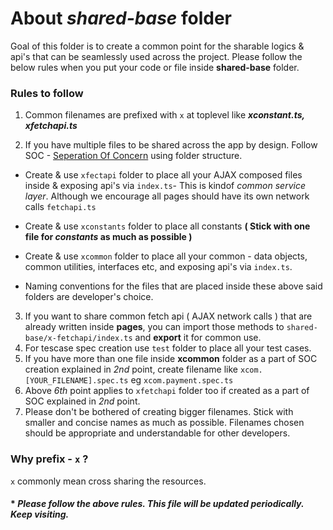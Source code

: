 
# About *shared-base* folder

Goal of this folder is to create a common point for the sharable logics & api's that can be seamlessly used across the project. Please follow the below rules when you put your code or file inside **shared-base** folder.

  

### Rules to follow

  

1. Common filenames are prefixed with `x` at toplevel like ***xconstant.ts, xfetchapi.ts***

2. If you have multiple files to be shared across the app by design. Follow SOC - [Seperation Of Concern](https://en.wikipedia.org/wiki/Separation_of_concerns) using folder structure.

- Create & use `xfectapi` folder to place all your AJAX composed files inside & exposing api's via `index.ts`- This is kindof *common service layer*. Although we encourage all pages should have its own network calls `fetchapi.ts`

- Create & use `xconstants` folder to place all constants **( Stick with one file for *constants* as much as possible )**

- Create & use `xcommon` folder to place all your common - data objects, common utilities, interfaces etc, and exposing api's via `index.ts`.

- Naming conventions for the files that are placed inside these above said folders are developer's choice.

3. If you want to share common fetch api ( AJAX network calls ) that are already written inside **pages**, you can import those methods to `shared-base/x-fetchapi/index.ts` and **export** it for common use.
4. For tescase spec creation use `test` folder to place all your test cases.
5. If you have more than one file inside **xcommon** folder as a part of SOC creation explained in *2nd* point, create filename like `xcom.[YOUR_FILENAME].spec.ts` eg `xcom.payment.spec.ts`
6. Above *6th* point applies to `xfetchapi` folder too if created as a part of SOC explained in *2nd* point.
7. Please don't be bothered of creating bigger filenames. Stick with smaller and concise names as much as possible. Filenames chosen should be appropriate and understandable for other developers.

  
  

### Why prefix - `x` ?

  

`x` commonly mean cross sharing the resources.

  

#### * ***Please follow the above rules. This file will be updated periodically. Keep visiting.***